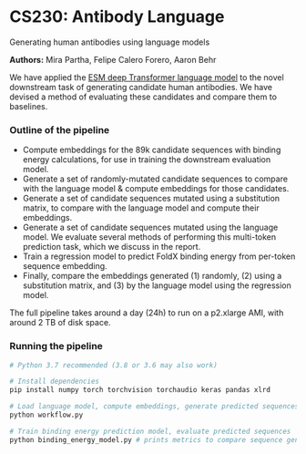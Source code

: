 # CS230: Antibody Language
Generating human antibodies using language models

__Authors:__ Mira Partha, Felipe Calero Forero, Aaron Behr


We have applied the [ESM deep Transformer language model](https://www.biorxiv.org/content/10.1101/622803v3) to the novel downstream task of generating candidate human antibodies. We have devised a method of evaluating these candidates and compare them to baselines.


### Outline of the pipeline

- Compute embeddings for the 89k candidate sequences with binding energy calculations, for use in training the downstream evaluation model.
- Generate a set of randomly-mutated candidate sequences to compare with the language model & compute embeddings for those candidates.
- Generate a set of candidate sequences mutated using a substitution matrix, to compare with the language model and compute their embeddings.
- Generate a set of candidate sequences mutated using the language model. We evaluate several methods of performing this multi-token prediction task, which we discuss in the report.
- Train a regression model to predict FoldX binding energy from per-token sequence embedding.
- Finally, compare the embeddings generated (1) randomly, (2) using a substitution matrix, and (3) by the language model using the regression model.


The full pipeline takes around a day (24h) to run on a p2.xlarge AMI, with around 2 TB of disk space.


### Running the pipeline

```bash
# Python 3.7 recommended (3.8 or 3.6 may also work)

# Install dependencies
pip install numpy torch torchvision torchaudio keras pandas xlrd

# Load language model, compute embeddings, generate predicted sequences
python workflow.py

# Train binding energy prediction model, evaluate predicted sequences
python binding_energy_model.py # prints metrics to compare sequence generation methods
```